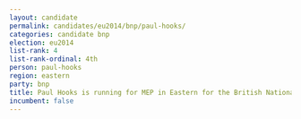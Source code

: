 ```yaml
---
layout: candidate
permalink: candidates/eu2014/bnp/paul-hooks/
categories: candidate bnp
election: eu2014
list-rank: 4
list-rank-ordinal: 4th
person: paul-hooks
region: eastern
party: bnp
title: Paul Hooks is running for MEP in Eastern for the British National Party
incumbent: false
---
```

